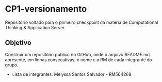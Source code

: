 # CP1-versionamento
Repositório voltado para o primeiro checkpoint da matéria de Computational Thinking &amp; Application Server

## Objetivo

Construir um repositório público no GitHub, onde o arquivo README.md apresente, em linhas consecutivas, o nome e o RM de cada integrante do grupo.

- Lista de integrantes:
Melyssa Santos Salvador - RM564268